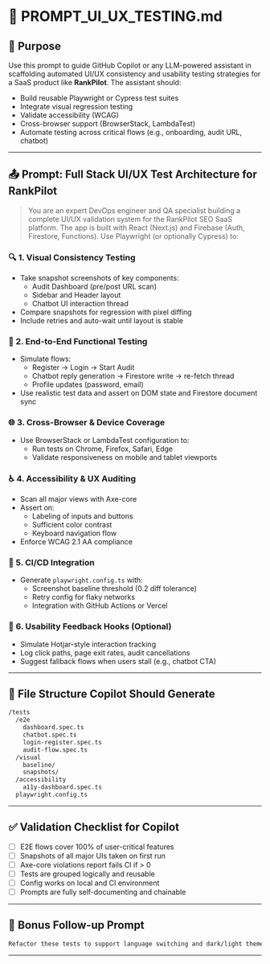 # 📐 PROMPT_UI_UX_TESTING.md

## 🧠 Purpose

Use this prompt to guide GitHub Copilot or any LLM-powered assistant in scaffolding automated UI/UX consistency and usability testing strategies for a SaaS product like **RankPilot**. The assistant should:

- Build reusable Playwright or Cypress test suites
- Integrate visual regression testing
- Validate accessibility (WCAG)
- Cross-browser support (BrowserStack, LambdaTest)
- Automate testing across critical flows (e.g., onboarding, audit URL, chatbot)

---

## 📤 Prompt: Full Stack UI/UX Test Architecture for RankPilot

> You are an expert DevOps engineer and QA specialist building a complete UI/UX validation system for the RankPilot SEO SaaS platform. The app is built with React (Next.js) and Firebase (Auth, Firestore, Functions). Use Playwright (or optionally Cypress) to:

### 🔍 1. Visual Consistency Testing

- Take snapshot screenshots of key components:
  - Audit Dashboard (pre/post URL scan)
  - Sidebar and Header layout
  - Chatbot UI interaction thread
- Compare snapshots for regression with pixel diffing
- Include retries and auto-wait until layout is stable

### 🔄 2. End-to-End Functional Testing

- Simulate flows:
  - Register → Login → Start Audit
  - Chatbot reply generation → Firestore write → re-fetch thread
  - Profile updates (password, email)
- Use realistic test data and assert on DOM state and Firestore document sync

### 🌐 3. Cross-Browser & Device Coverage

- Use BrowserStack or LambdaTest configuration to:
  - Run tests on Chrome, Firefox, Safari, Edge
  - Validate responsiveness on mobile and tablet viewports

### ♿ 4. Accessibility & UX Auditing

- Scan all major views with Axe-core
- Assert on:
  - Labeling of inputs and buttons
  - Sufficient color contrast
  - Keyboard navigation flow
- Enforce WCAG 2.1 AA compliance

### 🚦 5. CI/CD Integration

- Generate `playwright.config.ts` with:
  - Screenshot baseline threshold (0.2 diff tolerance)
  - Retry config for flaky networks
  - Integration with GitHub Actions or Vercel

### 🧪 6. Usability Feedback Hooks (Optional)

- Simulate Hotjar-style interaction tracking
- Log click paths, page exit rates, audit cancellations
- Suggest fallback flows when users stall (e.g., chatbot CTA)

---

## 📁 File Structure Copilot Should Generate

```bash
/tests
  /e2e
    dashboard.spec.ts
    chatbot.spec.ts
    login-register.spec.ts
    audit-flow.spec.ts
  /visual
    baseline/
    snapshots/
  /accessibility
    a11y-dashboard.spec.ts
  playwright.config.ts
```

---

## ✅ Validation Checklist for Copilot

- [ ] E2E flows cover 100% of user-critical features
- [ ] Snapshots of all major UIs taken on first run
- [ ] Axe-core violations report fails CI if > 0
- [ ] Tests are grouped logically and reusable
- [ ] Config works on local and CI environment
- [ ] Prompts are fully self-documenting and chainable

---

## 🔁 Bonus Follow-up Prompt

```markdown
Refactor these tests to support language switching and dark/light theme toggling. Make layout-aware assertions (e.g., sidebar visibility, flex-direction). Ensure test retries don’t corrupt Firestore test data.
```

---
